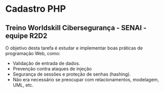 # Cadastro PHP
## Treino Worldskill Cibersegurança - SENAI - equipe R2D2
O objetivo desta tarefa é estudar e implementar boas práticas de programação Web, como:
- Validação de entrada de dados.
- Prevenção contra ataques de injeção
- Segurança de sessões e proteção de senhas (hashing).
- Não era necessário se preocupar com relacionamentos, modelagem, UML, etc.

